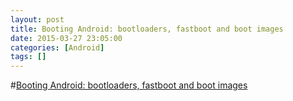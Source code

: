 ```yaml
---
layout: post
title: Booting Android: bootloaders, fastboot and boot images
date: 2015-03-27 23:05:00
categories: [Android]
tags: []
---
```

#[Booting Android: bootloaders, fastboot and boot images](http://www.slideshare.net/chrissimmonds/android-bootslides20)
